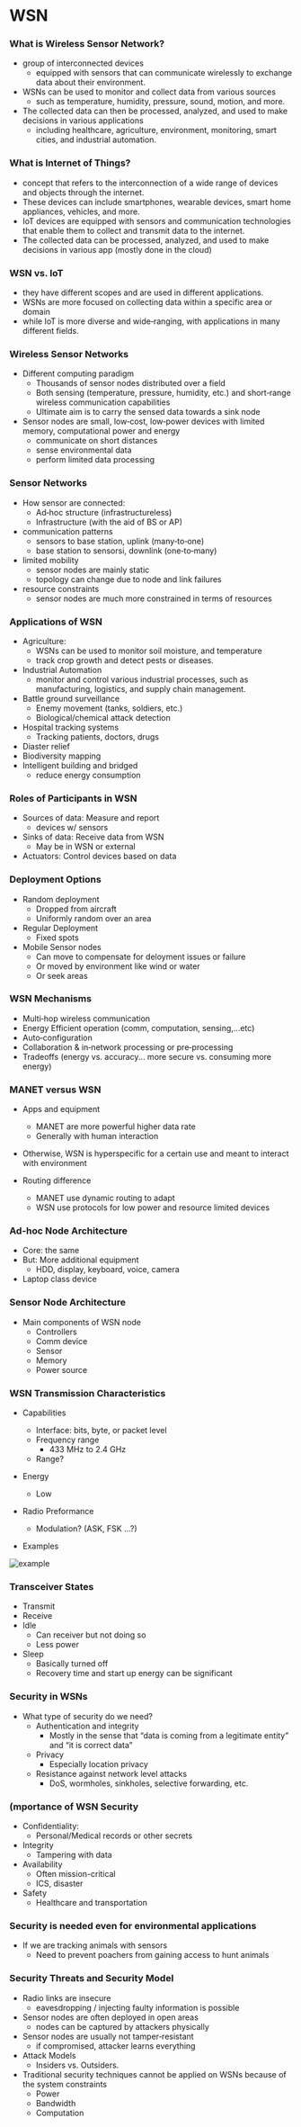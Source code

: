 

# WSN 


### What is Wireless Sensor Network?
- group of interconnected devices
    - equipped with sensors that can communicate wirelessly to exchange data about their environment.
- WSNs can be used to monitor and collect data from various sources
    - such as temperature, humidity, pressure, sound, motion, and more.
- The collected data can then be processed, analyzed, and used to make decisions in various applications
    - including healthcare, agriculture, environment, monitoring, smart cities, and industrial automation.


### What is Internet of Things?
- concept that refers to the interconnection of a wide range of devices and objects through the internet.
- These devices can include smartphones, wearable devices, smart home appliances, vehicles, and more.
- IoT devices are equipped with sensors and communication technologies that enable them to collect and transmit data to the internet.
- The collected data can be processed, analyzed, and used to make decisions in various app (mostly done in the cloud)


### WSN vs. IoT
- they have different scopes and are used in different applications.
- WSNs are more focused on collecting data within a specific area or domain
- while IoT is more diverse and wide‐ranging, with applications in many different fields.


### Wireless Sensor Networks
- Different computing paradigm
    - Thousands of sensor nodes distributed over a field
    - Both sensing (temperature, pressure, humidity, etc.) and short‐range wireless communication capabilities
    - Ultimate aim is to carry the sensed data towards a sink node
- Sensor nodes are small, low‐cost, low‐power devices with limited memory, computational power and energy
    - communicate on short distances
    - sense environmental data
    - perform limited data processing


### Sensor Networks
- How sensor are connected:
    - Ad‐hoc structure (infrastructureless)
    - Infrastructure (with the aid of BS or AP)
- communication patterns
    - sensors to base station, uplink (many‐to‐one)
    - base station to sensorsi, downlink (one‐to‐many)
- limited mobility
    - sensor nodes are mainly static
    - topology can change due to node and link failures
- resource constraints
    - sensor nodes are much more constrained in terms of resources


### Applications of WSN
- Agriculture:
    - WSNs can be used to monitor soil moisture, and temperature
    - track crop growth and detect pests or diseases.
- Industrial Automation
    - monitor and control various industrial processes, such as manufacturing, logistics, and supply chain management.
- Battle ground surveillance
    - Enemy movement (tanks, soldiers, etc.)
    - Biological/chemical attack detection
- Hospital tracking systems
    - Tracking patients, doctors, drugs
- Diaster relief
- Biodiversity mapping
- Intelligent building and bridged
    - reduce energy consumption


### Roles of Participants in WSN
- Sources of data: Measure and report 
    - devices w/ sensors
- Sinks of data: Receive data from WSN
    - May be in WSN or external
- Actuators: Control devices based on data


### Deployment Options
- Random deployment
    - Dropped from aircraft
    - Uniformly random over an area
- Regular Deployment
    - Fixed spots
- Mobile Sensor nodes
    - Can move to compensate for deloyment issues or failure
    - Or moved by environment like wind or water
    - Or seek areas


### WSN Mechanisms
- Multi‐hop wireless communication
- Energy Efficient operation (comm, computation, sensing,...etc)
- Auto‐configuration
- Collaboration & in‐network processing or pre‐processing
- Tradeoffs (energy vs. accuracy... more secure vs. consuming more energy)


### MANET versus WSN
- Apps and equipment
    - MANET are more powerful higher data rate 
    - Generally with human interaction
- Otherwise, WSN is hyperspecific for a certain use and meant to interact with environment

- Routing difference
    - MANET use dynamic routing to adapt
    - WSN use protocols for low power and resource limited devices


### Ad-hoc Node Architecture
- Core: the same
- But: More additional equipment
    - HDD, display, keyboard, voice, camera
- Laptop class device


### Sensor Node Architecture
- Main components of WSN node
    - Controllers
    - Comm device
    - Sensor
    - Memory
    - Power source


### WSN Transmission Characteristics
- Capabilities
    - Interface: bits, byte, or packet level
    - Frequency range
        - 433 MHz to 2.4 GHz
    - Range?
- Energy
    - Low
- Radio Preformance
    - Modulation? (ASK, FSK ...?)

- Examples

![example](./ex.png)



### Transceiver States
- Transmit
- Receive
- Idle
    - Can receiver but not doing so
    - Less power
- Sleep
    - Basically turned off
    - Recovery time and start up energy can be significant


### Security in WSNs
- What type of security do we need?
    - Authentication and integrity
        - Mostly in the sense that “data is coming from a legitimate entity” and “it is correct data”
    - Privacy
        - Especially location privacy
    - Resistance against network level attacks
        - DoS, wormholes, sinkholes, selective forwarding, etc.


### (mportance of WSN Security
- Confidentiality: 
    - Personal/Medical records or other secrets
- Integrity
    - Tampering with data
- Availability
    - Often mission-critical
    - ICS, disaster
- Safety
    - Healthcare and transportation


### Security is needed even for environmental applications 
- If we are tracking animals with sensors
    - Need to prevent poachers from gaining access to hunt animals


### Security Threats and Security Model
- Radio links are insecure
    - eavesdropping / injecting faulty information is possible
- Sensor nodes are often deployed in open areas
    - nodes can be captured by attackers physically
- Sensor nodes are usually not tamper‐resistant
    - if compromised, attacker learns everything
- Attack Models
    - Insiders vs. Outsiders.
- Traditional security techniques cannot be applied on WSNs because of the system constraints
    - Power
    - Bandwidth
    - Computation


